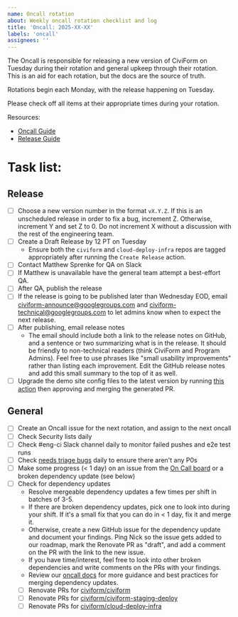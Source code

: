 ```yaml
---
name: Oncall rotation
about: Weekly oncall rotation checklist and log
title: 'Oncall: 2025-XX-XX'
labels: 'oncall'
assignees: ''
---
```


The Oncall is responsible for releasing a new version of CiviForm on Tuesday during their rotation and general upkeep through their rotation. This is an aid for each rotation, but the docs are the source of truth.

Rotations begin each Monday, with the release happening on Tuesday.

Please check off all items at their appropriate times during your rotation.

Resources:

- [Oncall Guide](https://docs.civiform.us/governance-and-management/project-management/on-call-guide#on-call-responsibilities)
- [Release Guide](https://github.com/civiform/civiform/wiki/Releasing)

# Task list:

## Release

- [ ] Choose a new version number in the format `vX.Y.Z`. If this is an unscheduled release in order to fix a bug, increment Z. Otherwise, increment Y and set Z to 0. Do not increment X without a discussion with the rest of the engineering team.
- [ ] Create a Draft Release by 12 PT on Tuesday
  - Ensure both the `civiform` and `cloud-deploy-infra` repos are tagged appropriately after running the `Create Release` action.
- [ ] Contact Matthew Sprenke for QA on Slack
- [ ] If Matthew is unavailable have the general team attempt a best-effort QA.
- [ ] After QA, publish the release
- [ ] If the release is going to be published later than Wednesday EOD, email civiform-announce@googlegroups.com and civiform-technical@googlegroups.com to let admins know when to expect the next release.
- [ ] After publishing, email release notes
  - The email should include both a link to the release notes on GitHub, and a sentence or two summarizing what is in the release. It should be friendly to non-technical readers (think CiviForm and Program Admins). Feel free to use phrases like "small usability improvements" rather than listing each improvement. Edit the GitHub release notes and add this small summary to the top of it as well.
- [ ] Upgrade the demo site config files to the latest version by running [this action](https://github.com/civiform/civiform-staging-deploy/actions/workflows/update_demo_versions.yaml) then approving and merging the generated PR.

## General

- [ ] Create an Oncall issue for the next rotation, and assign to the next oncall
- [ ] Check Security lists daily
- [ ] Check #eng-ci Slack channel daily to monitor failed pushes and e2e test runs
- [ ] Check [needs triage bugs](https://github.com/civiform/civiform/issues?q=is%3Aopen+is%3Aissue+label%3Aneeds-triage) daily to ensure there aren't any P0s
- [ ] Make some progress (< 1 day) on an issue from the [On Call board](https://github.com/orgs/civiform/projects/1/views/95) or a broken dependency update (see below)
- [ ] Check for dependency updates
  - Resolve mergeable dependency updates a few times per shift in batches of 3-5.
  - If there are broken dependency updates, pick one to look into during your shift. If it's a small fix that you can do in < 1 day, fix it and merge it.
  - Otherwise, create a new GitHub issue for the dependency update and document your findings. Ping Nick so the issue gets added to our roadmap, mark the Renovate PR as "draft", and add a comment on the PR with the link to the new issue.
  - If you have time/interest, feel free to look into other broken dependencies and write comments on the PRs with your findings.
  - Review our [oncall docs](https://docs.civiform.us/governance-and-management/project-management/on-call-guide#dependency-updates) for more guidance and best practices for merging dependency updates.
  - [ ] Renovate PRs for [civiform/civiform](https://github.com/civiform/civiform/pulls/app%2Frenovate)
  - [ ] Renovate PRs for [civiform/civiform-staging-deploy](https://github.com/civiform/civiform-staging-deploy/pulls/app%2Frenovate)
  - [ ] Renovate PRs for [civiform/cloud-deploy-infra](https://github.com/civiform/cloud-deploy-infra/pulls/app%2Frenovate)
